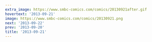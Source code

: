 ```yaml
---
extra_image: https://www.smbc-comics.com/comics/20130921after.gif
hovertext: '2013-09-21'
image: https://www.smbc-comics.com/comics/20130921.png
next: '2013-09-22'
prev: '2013-09-20'
title: '2013-09-21'
---
```

